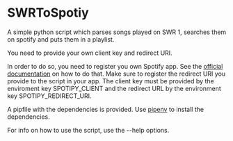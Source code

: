 # SWRToSpotiy

A simple python script which parses songs played on SWR 1, searches them on spotify and puts them in a playlist.

You need to provide your own client key and redirect URI.

In order to do so, you need to register you own Spotify app. See the [official documentation](https://developer.spotify.com/documentation/web-api/tutorials/getting-started#create-an-app) on how to do that.
Make sure to register the redirect URI you provide to the script in your app.
The client key must be provided by the enviroment key  SPOTIPY_CLIENT and the redirect URL by the environment key SPOTIPY_REDIRECT_URI.

A pipfile with the dependencies is provided.
Use [pipenv](https://pipenv.pypa.io/en/latest/) to install the dependencies.

For info on how to use the script, use the --help options.




